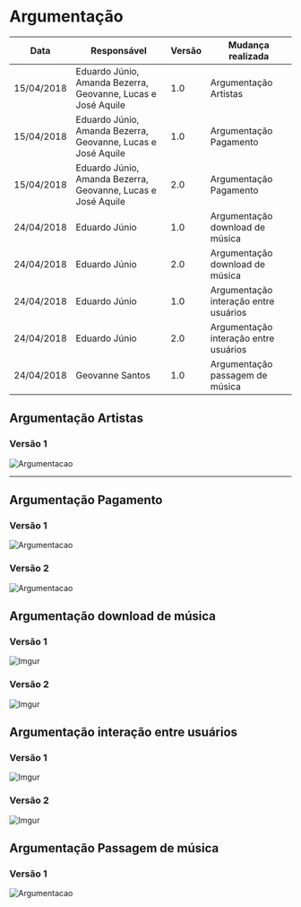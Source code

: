 # Argumentação

Data| Responsável | Versão| Mudança realizada|      
----|------| --------| ------------ |         
15/04/2018| Eduardo Júnio, Amanda Bezerra, Geovanne, Lucas e José Aquile |   1.0   |  Argumentação Artistas  |
15/04/2018| Eduardo Júnio, Amanda Bezerra, Geovanne, Lucas e José Aquile |   1.0   |  Argumentação Pagamento |
15/04/2018| Eduardo Júnio, Amanda Bezerra, Geovanne, Lucas e José Aquile |   2.0   |  Argumentação Pagamento |
24/04/2018| Eduardo Júnio | 1.0| Argumentação download de música|
24/04/2018| Eduardo Júnio | 2.0| Argumentação download de música|
24/04/2018| Eduardo Júnio | 1.0|  Argumentação interação entre usuários|
24/04/2018| Eduardo Júnio | 2.0|  Argumentação interação entre usuários|
24/04/2018| Geovanne Santos | 1.0| Argumentação passagem de música|


## Argumentação Artistas

### Versão 1

![Argumentacao](https://i.imgur.com/lxblHYZ.png)

----

## Argumentação Pagamento

### Versão 1

 ![Argumentacao](https://i.imgur.com/WuYPQAJ.jpg)

### Versão 2

![Argumentacao](https://i.imgur.com/9IGvCkX.png)

## Argumentação download de música

### Versão 1

![Imgur](https://i.imgur.com/QGJBOAO.jpg)

### Versão 2

![Imgur](https://i.imgur.com/pUgBnHu.png)

## Argumentação interação entre usuários

### Versão 1

![Imgur](https://i.imgur.com/jJtSCQV.jpg)

### Versão 2

![Imgur](https://i.imgur.com/wsPcgDQ.png)

## Argumentação Passagem de música

### Versão 1

![Argumentacao](https://imgur.com/a/YxeZNwG)
